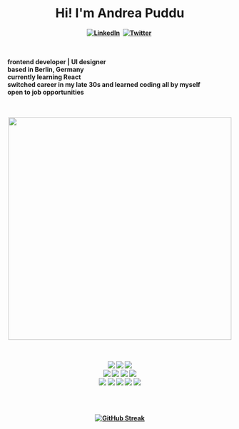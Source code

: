 <h1 align="center"><b>Hi! I'm Andrea Puddu</h1>
<div align="center">
<a href="https://linkedin.com/in/info-apuddu"><img src="https://img.shields.io/badge/LinkedIn-0077B5?style=for-the-badge&logo=linkedin&logoColor=white" alt="LinkedIn" /></a>&nbsp;
<a href="https://twitter.com/DDU_404"><img src="https://img.shields.io/badge/Twitter-1DA1F2?style=for-the-badge&logo=twitter&logoColor=white" alt="Twitter" /></a>&nbsp;
</div>
  
<br />
<br />
  
  
 <div  align="center">
 
     
 <p style="text-align: justify;">
frontend developer | UI designer
  <br />
based in Berlin, Germany
  <br />
currently learning React
  <br />
 switched career in my late 30s and learned coding all by myself 
   <br />
 open to job opportunities
  </p> 
   
  <br />
  <br />

    
<img src="https://github-readme-stats.vercel.app/api/top-langs/?username=Andrea-Puddu&layout=compact&theme=radical" width="500" />
 
<br />
<br />
<br />

<p align="center""> 
<img src="https://img.shields.io/badge/-ReactJS-grey?&style=for-the-badge&logo=react&logoColor=61DAFB" />
<img src="https://img.shields.io/badge/Bootstrap-563D7C?style=for-the-badge&logo=bootstrap&logoColor=white" />
<img src="https://img.shields.io/badge/Tailwind-38B2AC?style=for-the-badge&logo=tailwind-css&logoColor=white" />
<br />
<img src="https://img.shields.io/badge/-javascript-F7DF1E?&style=for-the-badge&logo=javascript&logoColor=black" />
<img src="https://img.shields.io/badge/Sass-CC6699?style=for-the-badge&logo=sass&logoColor=white" />
<img src="https://img.shields.io/badge/-css3-1572B6?&style=for-the-badge&logo=css3&logoColor=white" />
<img src="https://img.shields.io/badge/HTML5-E34F26?style=for-the-badge&logo=html5&logoColor=white" />
<br />
<img src="https://img.shields.io/badge/-VSCode-007ACC?&style=for-the-badge&logo=visual-studio-code&logoColor=white" />
<img src="https://img.shields.io/badge/-Git-F05032?&style=for-the-badge&logo=git&logoColor=white" /> 
<img src="https://img.shields.io/badge/github-%23121011.svg?style=for-the-badge&logo=github&logoColor=white" />
<img src="https://img.shields.io/badge/Canva-%2300C4CC.svg?style=for-the-badge&logo=Canva&logoColor=white" />
<img src="https://img.shields.io/badge/figma-%23F24E1E.svg?style=for-the-badge&logo=figma&logoColor=white" /></p>
                                                                                                                                                              
<br />
<br />

[![GitHub Streak](http://github-readme-streak-stats.herokuapp.com?user=Andrea-Puddu&theme=dark&background=000000)](https://git.io/streak-stats)

<br />

<!--<p><a href="#"> <img align="center" src="https://cdn.buymeacoffee.com/buttons/v2/default-yellow.png" height="50" width="210" alt="buymeacoffee icon" /></a></p>-->  
                            
</div>
  
